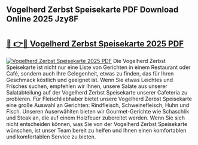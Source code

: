 ## Vogelherd Zerbst Speisekarte PDF Download Online 2025 Jzy8F

# <h2><a href="http://gcckef.nevu.top/?p=Vogelherd+Zerbst+Speisekarte">🔗 👉🔴 Vogelherd Zerbst Speisekarte 2025 PDF</a></h2>

[![Vogelherd Zerbst Speisekarte 2025 PDF](https://i.imgur.com/dBaPXMq.png)](http://gcckef.nevu.top/?p=Vogelherd+Zerbst+Speisekarte)
Die Vogelherd Zerbst Speisekarte ist nicht nur eine Liste von Gerichten in einem Restaurant oder Café, sondern auch Ihre Gelegenheit, etwas zu finden, das für Ihren Geschmack köstlich und geeignet ist. Wenn Sie etwas Leichtes und Frisches suchen, empfehlen wir Ihnen, unsere Salate aus unserer Salatabteilung auf der Vogelherd Zerbst Speisekarte unserer Cafeteria zu probieren. Für Fleischliebhaber bietet unsere Vogelherd Zerbst Speisekarte eine große Auswahl an Gerichten: Rindfleisch, Schweinefleisch, Huhn und Fisch. Unseren Auserwählten bieten wir Gourmet-Gerichte wie Schaschlik und Steak an, die auf einem Holzfeuer zubereitet werden. Wenn Sie sich nicht entscheiden können, was Sie von der Vogelherd Zerbst Speisekarte wünschen, ist unser Team bereit zu helfen und Ihnen einen komfortablen und komfortablen Service zu bieten.
